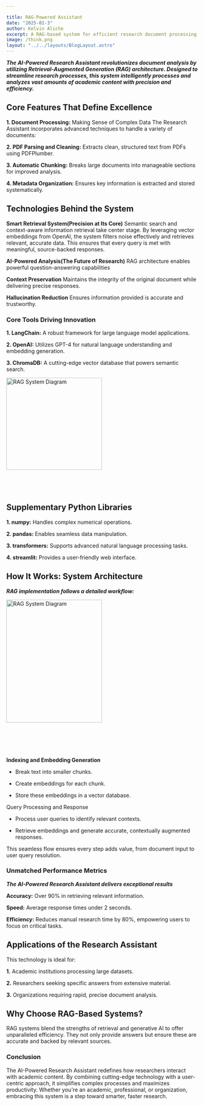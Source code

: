 ```yaml
---

title: RAG-Powered Assistant
date: "2025-01-3"
author: Kelvin Aliche
excerpt: A RAG-based system for efficient research document processing and analysis.
image: /think.png
layout: "../../layouts/BlogLayout.astro"
---
```






***The AI-Powered Research Assistant revolutionizes document analysis by utilizing Retrieval-Augmented Generation (RAG) architecture. Designed to streamline research processes, this system intelligently processes and analyzes vast amounts of academic content with precision and efficiency.***


## Core Features That Define Excellence

__1. Document Processing:__ Making Sense of Complex Data
The Research Assistant incorporates advanced techniques to handle a variety of documents:

__2. PDF Parsing and Cleaning:__ Extracts clean, structured text from PDFs using PDFPlumber.

__3. Automatic Chunking:__ Breaks large documents into manageable sections for improved analysis.

__4. Metadata Organization:__ Ensures key information is extracted and stored systematically.

## Technologies Behind the System
__Smart Retrieval System(Precision at Its Core)__
Semantic search and context-aware information retrieval take center stage. By leveraging vector embeddings from OpenAI, 
the system filters noise effectively and retrieves relevant, accurate data. 
This ensures that every query is met with meaningful, source-backed responses.

__AI-Powered Analysis(The Future of Research)__
RAG architecture enables powerful question-answering capabilities

__Context Preservation__ Maintains the integrity of the original document while delivering precise responses.

__Hallucination Reduction__ Ensures information provided is accurate and trustworthy.



### Core Tools Driving Innovation

__1. LangChain:__ A robust framework for large language model applications.

__2. OpenAI:__ Utilizes GPT-4 for natural language understanding and embedding generation.

__3. ChromaDB:__ A cutting-edge vector database that powers semantic search.
<div style="width: 50%; height: 300px; overflow: hidden;">
  <img 
    src="/Rag1.gif" 
    alt="RAG System Diagram" 
    style="width: 100%; height: 90%; object-fit: cover;"
  />
</div>

## Supplementary Python Libraries

__1. numpy:__ Handles complex numerical operations.

__2. pandas:__ Enables seamless data manipulation.

__3. transformers:__ Supports advanced natural language processing tasks.

__4. streamlit:__ Provides a user-friendly web interface.



## How It Works: System Architecture

***RAG implementation follows a detailed workflow:***

<div style="width: 50%; height: 400px; overflow: fit;">
  <img 
    src="/sysarch.gif" 
    alt="RAG System Diagram" 
    style="width: 100%; height: 90%; object-fit: cover;"
  />
</div>

 __Indexing and Embedding Generation__

- Break text into smaller chunks.

- Create embeddings for each chunk.

- Store these embeddings in a vector database.

 Query Processing and Response

- Process user queries to identify relevant contexts.

- Retrieve embeddings and generate accurate, contextually augmented responses.

This seamless flow ensures every step adds value, from document input to user query resolution.

### Unmatched Performance Metrics

***The AI-Powered Research Assistant delivers exceptional results***

__Accuracy:__ Over 90% in retrieving relevant information.

__Speed:__ Average response times under 2 seconds.

__Efficiency:__ Reduces manual research time by 80%, empowering users to focus on critical tasks.

## Applications of the Research Assistant

This technology is ideal for:

__1.__ Academic institutions processing large datasets.

__2.__ Researchers seeking specific answers from extensive material.

__3.__ Organizations requiring rapid, precise document analysis.

## Why Choose RAG-Based Systems?

RAG systems blend the strengths of retrieval and generative AI to offer unparalleled efficiency. They not only provide answers but ensure these are accurate and backed by relevant sources.

### Conclusion

The AI-Powered Research Assistant redefines how researchers interact with academic content. By combining cutting-edge technology with a user-centric approach, it simplifies complex processes and maximizes productivity. Whether you're an academic, professional, or organization, embracing this system is a step toward smarter, faster research.

